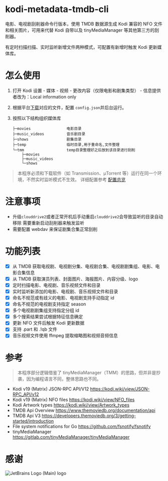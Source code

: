 # kodi-metadata-tmdb-cli

电影、电视剧刮削器命令行版本，使用 TMDB 数据源生成 Kodi 兼容的 NFO 文件和相关图片，可用来代替 Kodi 自带以及 tinyMediaManager 等其他第三方的刮削器。

有定时扫描扫描、实时监听新增文件两种模式，可配置有新增时触发 Kodi 更新媒体库。

# 怎么使用

1. 打开 Kodi 设置 - 媒体 - 视频 - 更改内容（仅限电影和剧集类型） - 信息提供者改为：Local information only
2. 根据平台[下载](https://github.com/nichuanfang/kodi-metadata-tmdb-cli/releases)对应的文件，配置 `config.json`并后台运行。
3. 按照以下结构组织媒体库

    ```shell
    ├─movies                电影目录
    ├─music_videos          音乐剧目录
    ├─shows                 剧集目录
    ├─temp                  临时目录,用于重命名,文件整理
    └─tmm                   temp目录整理好之后放到该目录进行刮削
        ├─movies
        ├─music_videos
        └─shows
    ```

> 本程序必须和下载软件（如 Transmission、µTorrent 等）运行在同一个环境，不然实时监听模式不生效。
> 详细配置参考 [配置总览](https://github.com/fengqi/kodi-metadata-tmdb-cli/wiki/%E9%85%8D%E7%BD%AE%E6%96%87%E4%BB%B6)

# 注意事项

-   升级`clouddrive2`或者正常开机后手动重启`clouddrive2`会导致监听的目录自动移除 需要重新启动刮削器来触发监听
-   需要配置 webdav 来保证剧集合集正常刮削

# 功能列表

-   [x] 从 TMDB 获取电视剧、电视剧分集、电视剧合集、电视剧剧集组、电影、电影合集信息
-   [x] 从 TMDB 获取演员列表、封面图片、海报图片、内容分级、logo
-   [x] 定时扫描电影、电视剧、音乐视频文件和目录
-   [x] 实时监听新添加的电影、电视剧、音乐视频文件和目录
-   [x] 命名不规范或有歧义的电影、电视剧支持手动指定 id
-   [x] 命名不规范的电视剧支持指定 season
-   [x] 多个电视剧剧集组支持指定分组 id
-   [x] 多个搜索结果尝试根据特征信息确定
-   [x] 更新 NFO 文件后触发 Kodi 更新数据
-   [x] 支持 .part 和 .!qb 文件
-   [x] 音乐视频文件使用 ffmpeg 提取缩略图和视频音频信息

# 参考

> 本程序部分逻辑借鉴了 tinyMediaManager（TMM）的思路，但并非是抄袭，因为编程语言不同，整体思路也不同。

-   Kodi v19 (Matrix) JSON-RPC API/V12 https://kodi.wiki/view/JSON-RPC_API/v12
-   Kodi v19 (Matrix) NFO files https://kodi.wiki/view/NFO_files
-   Kodi Artwork types https://kodi.wiki/view/Artwork_types
-   TMDB Api Overview https://www.themoviedb.org/documentation/api
-   TMDB Api V3 https://developers.themoviedb.org/3/getting-started/introduction
-   File system notifications for Go https://github.com/fsnotify/fsnotify
-   tinyMediaManager https://gitlab.com/tinyMediaManager/tinyMediaManager

# 感谢

![JetBrains Logo (Main) logo](https://resources.jetbrains.com/storage/products/company/brand/logos/jb_beam.svg)
